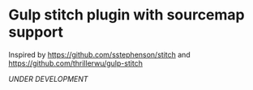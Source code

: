 # Gulp stitch plugin with sourcemap support

Inspired by https://github.com/sstephenson/stitch and https://github.com/thrillerwu/gulp-stitch

*UNDER DEVELOPMENT*
